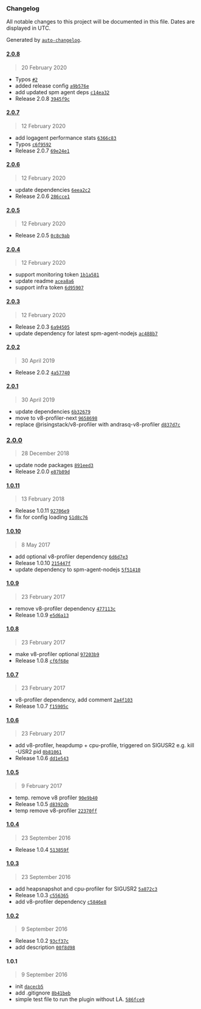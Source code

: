 ### Changelog

All notable changes to this project will be documented in this file. Dates are displayed in UTC.

Generated by [`auto-changelog`](https://github.com/CookPete/auto-changelog).

#### [2.0.8](https://github.com/adnanrahic/logagent-nodejs-monitor/compare/2.0.7...2.0.8)

> 20 February 2020

- Typos [`#2`](https://github.com/adnanrahic/logagent-nodejs-monitor/pull/2)
- added release config [`a9b576e`](https://github.com/adnanrahic/logagent-nodejs-monitor/commit/a9b576e7ea191d610d829f1b3ed2d477d992e4c4)
- add updated spm agent deps [`c14ea32`](https://github.com/adnanrahic/logagent-nodejs-monitor/commit/c14ea32d3a8540e3ad47903b576574adeda6d4cb)
- Release 2.0.8 [`3945f9c`](https://github.com/adnanrahic/logagent-nodejs-monitor/commit/3945f9c515c8547c76866e4c0999b996c3136007)

#### [2.0.7](https://github.com/adnanrahic/logagent-nodejs-monitor/compare/2.0.6...2.0.7)

> 12 February 2020

- add logagent performance stats [`6366c83`](https://github.com/adnanrahic/logagent-nodejs-monitor/commit/6366c83bc6534262123dc88a5a02b8908103f900)
- Typos [`c6f9592`](https://github.com/adnanrahic/logagent-nodejs-monitor/commit/c6f9592c3ddd7d765678c20167ac7ee73b55a3e4)
- Release 2.0.7 [`69e24e1`](https://github.com/adnanrahic/logagent-nodejs-monitor/commit/69e24e1c53c42ecab63afe3c97f4d953b8ee79cd)

#### [2.0.6](https://github.com/adnanrahic/logagent-nodejs-monitor/compare/2.0.5...2.0.6)

> 12 February 2020

- update dependencies [`6eea2c2`](https://github.com/adnanrahic/logagent-nodejs-monitor/commit/6eea2c28872f1a9c24b5552a4e35f475ab242934)
- Release 2.0.6 [`286cce1`](https://github.com/adnanrahic/logagent-nodejs-monitor/commit/286cce1f15d3eb7c827a90eb9e3d928d2740e950)

#### [2.0.5](https://github.com/adnanrahic/logagent-nodejs-monitor/compare/2.0.4...2.0.5)

> 12 February 2020

- Release 2.0.5 [`0c8c9ab`](https://github.com/adnanrahic/logagent-nodejs-monitor/commit/0c8c9abad1ae4fca1faebc8fc6a203a052fe1eaf)

#### [2.0.4](https://github.com/adnanrahic/logagent-nodejs-monitor/compare/2.0.3...2.0.4)

> 12 February 2020

- support monitoring token [`1b1a581`](https://github.com/adnanrahic/logagent-nodejs-monitor/commit/1b1a5816ba3e6660401038840d1ac1d61484bc1b)
- update readme [`acea8a6`](https://github.com/adnanrahic/logagent-nodejs-monitor/commit/acea8a684746e55ca031cf8d80bdbaf45aa36eab)
- support infra token [`6d95907`](https://github.com/adnanrahic/logagent-nodejs-monitor/commit/6d95907efb1caa99c9fcc3a1739a40c26ade31f6)

#### [2.0.3](https://github.com/adnanrahic/logagent-nodejs-monitor/compare/2.0.2...2.0.3)

> 12 February 2020

- Release 2.0.3 [`6a94505`](https://github.com/adnanrahic/logagent-nodejs-monitor/commit/6a945053484ade1556d0fd3ac4ab2a39f9fe676f)
- update dependency for latest spm-agent-nodejs [`ac488b7`](https://github.com/adnanrahic/logagent-nodejs-monitor/commit/ac488b7b6766d6d2438e3c2ce8b8bb5d72e87093)

#### [2.0.2](https://github.com/adnanrahic/logagent-nodejs-monitor/compare/2.0.1...2.0.2)

> 30 April 2019

- Release 2.0.2 [`4a57740`](https://github.com/adnanrahic/logagent-nodejs-monitor/commit/4a57740ffec4affdf8cdf0cda33a7c1ea76cb2be)

#### [2.0.1](https://github.com/adnanrahic/logagent-nodejs-monitor/compare/2.0.0...2.0.1)

> 30 April 2019

- update dependencies [`6b32679`](https://github.com/adnanrahic/logagent-nodejs-monitor/commit/6b32679bccee773ff83bf1727a35517919d8caad)
- move to v8-profiler-next [`9658698`](https://github.com/adnanrahic/logagent-nodejs-monitor/commit/9658698d2aeea09f4d0a740bf618e5b2b8eac7fa)
- replace @risingstack/v8-profiler with andrasq-v8-profiler [`d837d7c`](https://github.com/adnanrahic/logagent-nodejs-monitor/commit/d837d7cb13172035f56a77a364e63dbd8a4d06e2)

### [2.0.0](https://github.com/adnanrahic/logagent-nodejs-monitor/compare/1.0.11...2.0.0)

> 28 December 2018

- update node packages [`891eed3`](https://github.com/adnanrahic/logagent-nodejs-monitor/commit/891eed38472febc657c8510ddd0535f825b3eb24)
- Release 2.0.0 [`e87b89d`](https://github.com/adnanrahic/logagent-nodejs-monitor/commit/e87b89d61840ea3929968581b49eb01715f37e91)

#### [1.0.11](https://github.com/adnanrahic/logagent-nodejs-monitor/compare/1.0.10...1.0.11)

> 13 February 2018

- Release 1.0.11 [`92706e9`](https://github.com/adnanrahic/logagent-nodejs-monitor/commit/92706e93678cc7097ed5749ad5bd10680ea7fdb4)
- fix for config loading [`51d8c76`](https://github.com/adnanrahic/logagent-nodejs-monitor/commit/51d8c7661830fb3ab184892a6cfb67500e104b3a)

#### [1.0.10](https://github.com/adnanrahic/logagent-nodejs-monitor/compare/1.0.9...1.0.10)

> 8 May 2017

- add optional v8-profiler dependency [`6d6d7e3`](https://github.com/adnanrahic/logagent-nodejs-monitor/commit/6d6d7e3f0927bda3ffe096ae7177fd3c6e606058)
- Release 1.0.10 [`215447f`](https://github.com/adnanrahic/logagent-nodejs-monitor/commit/215447fbdedd824c4893105cc5fcbd57a1fc2917)
- update dependency to spm-agent-nodejs [`5f51410`](https://github.com/adnanrahic/logagent-nodejs-monitor/commit/5f51410da87be271b29134815b9ce93fab2f184f)

#### [1.0.9](https://github.com/adnanrahic/logagent-nodejs-monitor/compare/1.0.8...1.0.9)

> 23 February 2017

- remove v8-profiler dependency [`477113c`](https://github.com/adnanrahic/logagent-nodejs-monitor/commit/477113c0ea9507c268aed8e2dff8ec41fbe5c9aa)
- Release 1.0.9 [`e5d6a13`](https://github.com/adnanrahic/logagent-nodejs-monitor/commit/e5d6a130190fe9b9888af5c3ef3898ac25794c5d)

#### [1.0.8](https://github.com/adnanrahic/logagent-nodejs-monitor/compare/1.0.7...1.0.8)

> 23 February 2017

- make v8-profiler optional [`97203b9`](https://github.com/adnanrahic/logagent-nodejs-monitor/commit/97203b968af0e9cb02c542bb15eecaf26fb9d30a)
- Release 1.0.8 [`cf6f68e`](https://github.com/adnanrahic/logagent-nodejs-monitor/commit/cf6f68ec8f3dda9ad730e4de134410c8ccdad3ad)

#### [1.0.7](https://github.com/adnanrahic/logagent-nodejs-monitor/compare/1.0.6...1.0.7)

> 23 February 2017

- v8-profiler dependency, add comment [`2a4f103`](https://github.com/adnanrahic/logagent-nodejs-monitor/commit/2a4f103b58a302ae3884c95fa6f3349856f37d12)
- Release 1.0.7 [`f15905c`](https://github.com/adnanrahic/logagent-nodejs-monitor/commit/f15905ce17a553d4ba832e6d838e168e4a100dad)

#### [1.0.6](https://github.com/adnanrahic/logagent-nodejs-monitor/compare/1.0.5...1.0.6)

> 23 February 2017

- add v8-profiler, heapdump + cpu-profile, triggered on SIGUSR2 e.g. kill -USR2 pid [`0b81061`](https://github.com/adnanrahic/logagent-nodejs-monitor/commit/0b81061e0e13777ced9a5a28224cacc1fdb86a24)
- Release 1.0.6 [`dd1e543`](https://github.com/adnanrahic/logagent-nodejs-monitor/commit/dd1e5433e31d778f35c557c6e1dcdb6730850bc1)

#### [1.0.5](https://github.com/adnanrahic/logagent-nodejs-monitor/compare/1.0.4...1.0.5)

> 9 February 2017

- temp. remove v8 profiler [`90e9b40`](https://github.com/adnanrahic/logagent-nodejs-monitor/commit/90e9b404048126f12e926289aa126f1c84cb5a3b)
- Release 1.0.5 [`d8392db`](https://github.com/adnanrahic/logagent-nodejs-monitor/commit/d8392db54db71caa2550786b7a6a2067d68b0b12)
- temp remove v8-profiler [`22370ff`](https://github.com/adnanrahic/logagent-nodejs-monitor/commit/22370ffd966fb28d2ce544ee5dc33ad9146bc4e1)

#### [1.0.4](https://github.com/adnanrahic/logagent-nodejs-monitor/compare/1.0.3...1.0.4)

> 23 September 2016

- Release 1.0.4 [`513859f`](https://github.com/adnanrahic/logagent-nodejs-monitor/commit/513859f700be3973c571a36a643a00a0e82705ec)

#### [1.0.3](https://github.com/adnanrahic/logagent-nodejs-monitor/compare/1.0.2...1.0.3)

> 23 September 2016

- add heapsnapshot and cpu-profiler for SIGUSR2 [`5a872c3`](https://github.com/adnanrahic/logagent-nodejs-monitor/commit/5a872c3d7a70a230ca8867a7f185bb1bd685b657)
- Release 1.0.3 [`c556365`](https://github.com/adnanrahic/logagent-nodejs-monitor/commit/c5563658c1d394f10eb0402fd3d821db4282108c)
- add v8-profiler dependency [`c5846e8`](https://github.com/adnanrahic/logagent-nodejs-monitor/commit/c5846e8720d11a48292bb303feeb3a25f5797159)

#### [1.0.2](https://github.com/adnanrahic/logagent-nodejs-monitor/compare/1.0.1...1.0.2)

> 9 September 2016

- Release 1.0.2 [`93cf37c`](https://github.com/adnanrahic/logagent-nodejs-monitor/commit/93cf37ceed23c37e1929783810d48b421e25d040)
- add description [`00f8d98`](https://github.com/adnanrahic/logagent-nodejs-monitor/commit/00f8d980cbc5dfd529445733b7acc29acde66bc1)

#### 1.0.1

> 9 September 2016

- init [`dacecb5`](https://github.com/adnanrahic/logagent-nodejs-monitor/commit/dacecb5b1a25ca3451cfb5efba5daebbb85123fd)
- add .gitignore [`8b41beb`](https://github.com/adnanrahic/logagent-nodejs-monitor/commit/8b41bebc1f119d57416cd4cd2ecea5b8c5b2be7b)
- simple test file to run the plugin without LA. [`586fce9`](https://github.com/adnanrahic/logagent-nodejs-monitor/commit/586fce98cef865ca5cb4caf8278f060cb749fd9c)
